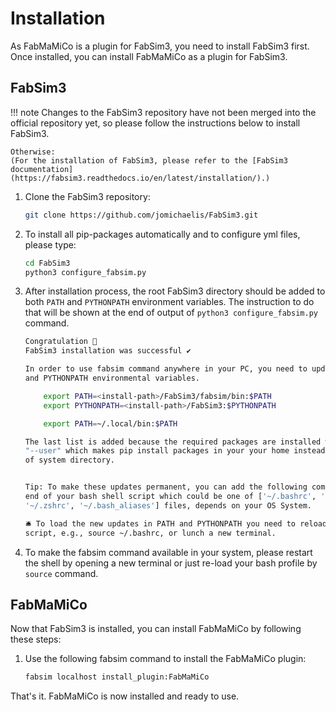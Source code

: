 # Installation

As FabMaMiCo is a plugin for FabSim3, you need to install FabSim3 first.  
Once installed, you can install FabMaMiCo as a plugin for FabSim3.

## FabSim3

!!! note
	Changes to the FabSim3 repository have not been merged into the official repository yet, so please follow the instructions below to install FabSim3.

    Otherwise:
    (For the installation of FabSim3, please refer to the [FabSim3 documentation](https://fabsim3.readthedocs.io/en/latest/installation/).)

1. Clone the FabSim3 repository:

    ```sh
	git clone https://github.com/jomichaelis/FabSim3.git
	```

2. To install all pip-packages automatically and to configure yml files, please type:
	```sh
	cd FabSim3
	python3 configure_fabsim.py
	```

3. After installation process, the root FabSim3 directory should be added to both `PATH` and `PYTHONPATH` environment variables. The instruction to do that will be shown at the end of output of `python3 configure_fabsim.py` command.
	```bash
	Congratulation 🍻
	FabSim3 installation was successful ✔
	
	In order to use fabsim command anywhere in your PC, you need to update the PATH
	and PYTHONPATH environmental variables.
	
		export PATH=<install-path>/FabSim3/fabsim/bin:$PATH
		export PYTHONPATH=<install-path>/FabSim3:$PYTHONPATH

		export PATH=~/.local/bin:$PATH
	
	The last list is added because the required packages are installed with flag 
	"--user" which makes pip install packages in your your home instead instead 
	of system directory.


	Tip: To make these updates permanent, you can add the following command at the 
	end of your bash shell script which could be one of ['~/.bashrc', '~/.bash_profile', 
	'~/.zshrc', '~/.bash_aliases'] files, depends on your OS System.

	🛎 To load the new updates in PATH and PYTHONPATH you need to reload your bash shell 
	script, e.g., source ~/.bashrc, or lunch a new terminal.
	```

4. To make the fabsim command available in your system, please restart the shell by opening a new terminal or just re-load your bash profile by `source` command.

## FabMaMiCo

Now that FabSim3 is installed, you can install FabMaMiCo by following these steps:

1. Use the following fabsim command to install the FabMaMiCo plugin:

	```sh
	fabsim localhost install_plugin:FabMaMiCo
	```

That's it. FabMaMiCo is now installed and ready to use.